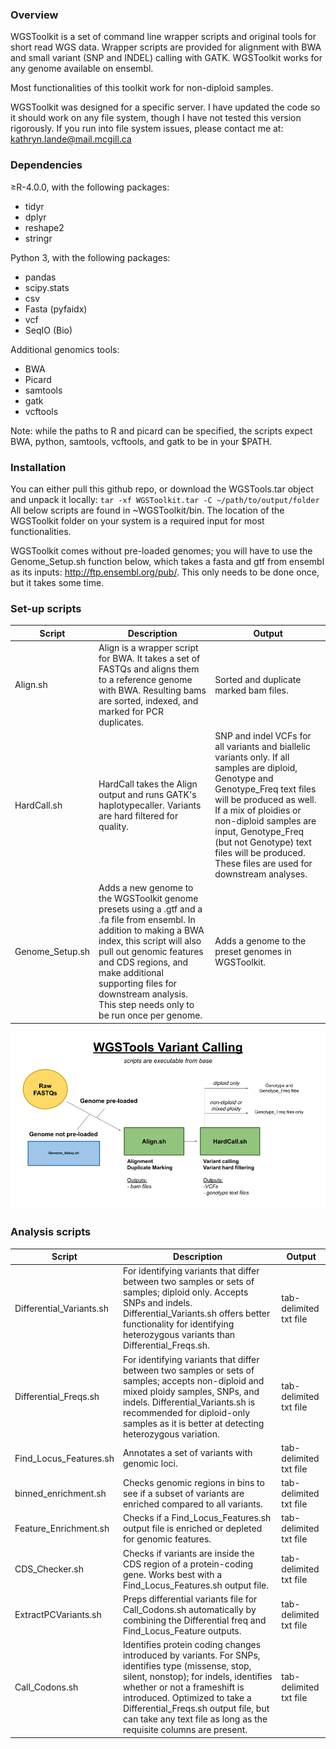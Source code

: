 ### Overview

WGSToolkit is a set of command line wrapper scripts and original tools for short read WGS data. Wrapper scripts are provided for alignment with BWA and small variant (SNP and INDEL) calling with GATK. WGSToolkit works for any genome available on ensembl.

Most functionalities of this toolkit work for non-diploid samples.

WGSToolkit was designed for a specific server. I have updated the code so it should work on any file system, though I have not tested this version rigorously. If you run into file system issues, please contact me at: kathryn.lande@mail.mcgill.ca


### Dependencies
≥R-4.0.0, with the following packages:
- tidyr
- dplyr
- reshape2
- stringr

Python 3, with the following packages:
- pandas
- scipy.stats
- csv
- Fasta (pyfaidx)
- vcf
- SeqIO (Bio)

Additional genomics tools:
- BWA
- Picard
- samtools
- gatk
- vcftools

Note: while the paths to R and picard can be specified, the scripts expect BWA, python, samtools, vcftools, and gatk to be in your $PATH.


### Installation
You can either pull this github repo, or download the WGSTools.tar object and unpack it locally:
`tar -xf WGSToolkit.tar -C ~/path/to/output/folder`
All below scripts are found in ~WGSToolkit/bin. The location of the WGSToolkit folder on your system is a required input for most functionalities. 

WGSToolkit comes without pre-loaded genomes; you will have to use the Genome_Setup.sh function below, which takes a fasta and gtf from ensembl as its inputs: http://ftp.ensembl.org/pub/. This only needs to be done once, but it takes some time. 


### Set-up scripts
| Script | Description | Output |
|-------|--------|----------|
| Align.sh | Align is a wrapper script for BWA. It takes a set of FASTQs and aligns them to a reference genome with BWA. Resulting bams are sorted, indexed, and marked for PCR duplicates. | Sorted and duplicate marked bam files.|
| HardCall.sh | HardCall takes the Align output and runs GATK's haplotypecaller. Variants are hard filtered for quality. | SNP and indel VCFs for all variants and biallelic variants only. If all samples are diploid, Genotype and Genotype_Freq text files will be produced as well. If a mix of ploidies or non-diploid samples are input, Genotype_Freq (but not Genotype) text files will be produced. These files are used for downstream analyses.|
| Genome_Setup.sh | Adds a new genome to the WGSToolkit genome presets using a .gtf and a .fa file from ensembl. In addition to making a BWA index, this script will also pull out genomic features and CDS regions, and make additional supporting files for downstream analysis. This step needs only to be run once per genome. | Adds a genome to the preset genomes in WGSToolkit.|

![Set-up pipeline](https://github.com/katlande/WGSToolkit/blob/main/WGSToolkit_Setup.png?raw=true)




### Analysis scripts 
| Script | Description | Output |
|-------|--------|----------|
| Differential_Variants.sh | For identifying variants that differ between two samples or sets of samples; diploid only. Accepts SNPs and indels. Differential_Variants.sh offers better functionality for identifying heterozygous variants than Differential_Freqs.sh. | tab-delimited txt file |
| Differential_Freqs.sh | For identifying variants that differ between two samples or sets of samples; accepts non-diploid and mixed ploidy samples, SNPs, and indels. Differential_Variants.sh is recommended for diploid-only samples as it is better at detecting heterozygous variation. | tab-delimited txt file |
| Find_Locus_Features.sh | Annotates a set of variants with genomic loci. | tab-delimited txt file|
| binned_enrichment.sh | Checks genomic regions in bins to see if a subset of variants are enriched compared to all variants. | tab-delimited txt file |
| Feature_Enrichment.sh | Checks if a Find_Locus_Features.sh output file is enriched or depleted for genomic features. | tab-delimited txt file |
| CDS_Checker.sh | Checks if variants are inside the CDS region of a protein-coding gene. Works best with a Find_Locus_Features.sh output file. | tab-delimited txt file |
| ExtractPCVariants.sh | Preps differential variants file for Call_Codons.sh automatically by combining the Differential freq and Find_Locus_Feature outputs. | tab-delimited txt file|
| Call_Codons.sh | Identifies protein coding changes introduced by variants. For SNPs, identifies type (missense, stop, silent, nonstop); for indels, identifies whether or not a frameshift is introduced. Optimized to take a Differential_Freqs.sh output file, but can take any text file as long as the requisite columns are present. | tab-delimited txt file |



